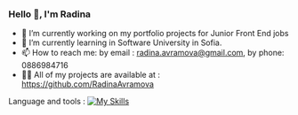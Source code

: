 ### Hello 👋, I'm Radina

- 🔭 I’m currently working on my portfolio projects for Junior Front End jobs
- 🌱 I’m currently learning in Software University in Sofia.
-  📫 How to reach me: by email : radina.avramova@gmail.com, by phone: 0886984716
-  👨‍💻 All of my projects are available at : https://github.com/RadinaAvramova


Language and tools : [![My Skills](https://skills.thijs.gg/icons?i=js,typescript,react,angular,html,css,c,jquery,mysql,postman,linux,git,arduino)](https://skills.thijs.gg)



<!--
**RadinaAvramova/RadinaAvramova** is a ✨ _special_ ✨ repository because its `README.md` (this file) appears on your GitHub profile.

Here are some ideas to get you started:


- 👯 I’m looking to collaborate on ...
- 🤔 I’m looking for help with ...
- 💬 Ask me about ...
- 📫 How to reach me: ...
- 😄 Pronouns: ...
- ⚡ Fun fact: ...
-->
